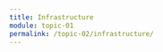 ```yaml
---
title: Infrastructure
module: topic-01
permalink: /topic-02/infrastructure/
---
```


<div class="divider-rounded"></div>
